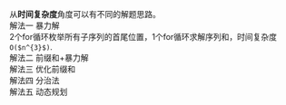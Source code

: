 从**时间复杂度**角度可以有不同的解题思路。  
解法一 暴力解  
2个for循环枚举所有子序列的首尾位置，1个for循环求解序列和，时间复杂度```O($n^{3}$)```.  
解法二 前缀和+暴力解  
解法三 优化前缀和  
解法四 分治法  
解法五 动态规划
